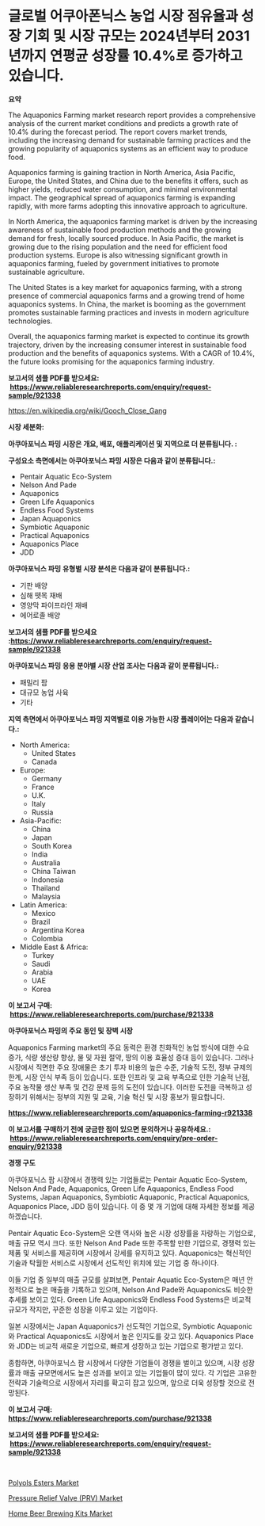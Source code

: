 <p><h1>글로벌 어쿠아폰닉스 농업 시장 점유율과 성장 기회 및 시장 규모는 2024년부터 2031년까지 연평균 성장률 10.4%로 증가하고 있습니다.</h1></p><p><strong>요약</strong></p>
<p><p>The Aquaponics Farming market research report provides a comprehensive analysis of the current market conditions and predicts a growth rate of 10.4% during the forecast period. The report covers market trends, including the increasing demand for sustainable farming practices and the growing popularity of aquaponics systems as an efficient way to produce food.</p><p>Aquaponics farming is gaining traction in North America, Asia Pacific, Europe, the United States, and China due to the benefits it offers, such as higher yields, reduced water consumption, and minimal environmental impact. The geographical spread of aquaponics farming is expanding rapidly, with more farms adopting this innovative approach to agriculture.</p><p>In North America, the aquaponics farming market is driven by the increasing awareness of sustainable food production methods and the growing demand for fresh, locally sourced produce. In Asia Pacific, the market is growing due to the rising population and the need for efficient food production systems. Europe is also witnessing significant growth in aquaponics farming, fueled by government initiatives to promote sustainable agriculture.</p><p>The United States is a key market for aquaponics farming, with a strong presence of commercial aquaponics farms and a growing trend of home aquaponics systems. In China, the market is booming as the government promotes sustainable farming practices and invests in modern agriculture technologies.</p><p>Overall, the aquaponics farming market is expected to continue its growth trajectory, driven by the increasing consumer interest in sustainable food production and the benefits of aquaponics systems. With a CAGR of 10.4%, the future looks promising for the aquaponics farming industry.</p></p>
<p><strong>보고서의 샘플 PDF를 받으세요: &nbsp;<a href="https://www.reliableresearchreports.com/enquiry/request-sample/921338">https://www.reliableresearchreports.com/enquiry/request-sample/921338</a></strong></p>
<p><a href="https://en.wikipedia.org/wiki/Gooch_Close_Gang">https://en.wikipedia.org/wiki/Gooch_Close_Gang</a></p>
<p><strong>시장 세분화:</strong></p>
<p><strong> 아쿠아포닉스 파밍 시장은 개요, 배포, 애플리케이션 및 지역으로 더 분류됩니다. :</strong></p>
<p><strong>구성요소 측면에서는 아쿠아포닉스 파밍 시장은 다음과 같이 분류됩니다.:</strong></p>
<p><ul><li>Pentair Aquatic Eco-System</li><li>Nelson And Pade</li><li>Aquaponics</li><li>Green Life Aquaponics</li><li>Endless Food Systems</li><li>Japan Aquaponics</li><li>Symbiotic Aquaponic</li><li>Practical Aquaponics</li><li>Aquaponics Place</li><li>JDD</li></ul></p>
<p><strong> 아쿠아포닉스 파밍 유형별 시장 분석은 다음과 같이 분류됩니다.:</strong></p>
<p><ul><li>기판 배양</li><li>심해 뗏목 재배</li><li>영양막 파이프라인 재배</li><li>에어로졸 배양</li></ul></p>
<p><strong>보고서의 샘플 PDF를 받으세요 :<a href="https://www.reliableresearchreports.com/enquiry/request-sample/921338">https://www.reliableresearchreports.com/enquiry/request-sample/921338</a></strong></p>
<p><strong> 아쿠아포닉스 파밍 응용 분야별 시장 산업 조사는 다음과 같이 분류됩니다.:</strong></p>
<p><ul><li>패밀리 팜</li><li>대규모 농업 사육</li><li>기타</li></ul></p>
<p><strong>지역 측면에서 아쿠아포닉스 파밍 지역별로 이용 가능한 시장 플레이어는 다음과 같습니다.:</strong></p>
<p><ul>
    <li>
        North America:
        <ul>
            <li>United States</li>
            <li>Canada</li>
        </ul>
    </li>
    <li>
        Europe:
        <ul>
            <li>Germany</li>
            <li>France</li>
            <li>U.K.</li>
            <li>Italy</li>
            <li>Russia</li>
        </ul>
    </li>
    <li>
        Asia-Pacific:
        <ul>
            <li>China</li>
            <li>Japan</li>
            <li>South Korea</li>
            <li>India</li>
            <li>Australia</li>
            <li>China Taiwan</li>
            <li>Indonesia</li>
            <li>Thailand</li>
            <li>Malaysia</li>
        </ul>
    </li>
    <li>
        Latin America:
        <ul>
            <li>Mexico</li>
            <li>Brazil</li>
            <li>Argentina Korea</li>
            <li>Colombia</li>
        </ul>
    </li>
    <li>
        Middle East & Africa:
        <ul>
            <li>Turkey</li>
            <li>Saudi</li>
            <li>Arabia</li>
            <li>UAE</li>
            <li>Korea</li>
        </ul>
    </li>
    </ul></p>
<p><strong>이 보고서 구매: &nbsp;<a href="https://www.reliableresearchreports.com/purchase/921338">https://www.reliableresearchreports.com/purchase/921338</a></strong></p>
<p><strong>아쿠아포닉스 파밍의 주요 동인 및 장벽 시장</strong></p>
<p><p>Aquaponics Farming market의 주요 동력은 환경 친화적인 농업 방식에 대한 수요 증가, 식량 생산량 향상, 물 및 자원 절약, 땅의 이용 효율성 증대 등이 있습니다. 그러나 시장에서 직면한 주요 장애물은 초기 투자 비용의 높은 수준, 기술적 도전, 정부 규제의 한계, 시장 인식 부족 등이 있습니다. 또한 인프라 및 교육 부족으로 인한 기술적 난점, 주요 농작물 생산 부족 및 건강 문제 등의 도전이 있습니다. 이러한 도전을 극복하고 성장하기 위해서는 정부의 지원 및 교육, 기술 혁신 및 시장 홍보가 필요합니다.</p></p>
<p><strong><a href="https://www.reliableresearchreports.com/aquaponics-farming-r921338">https://www.reliableresearchreports.com/aquaponics-farming-r921338</a></strong></p>
<p><strong>이 보고서를 구매하기 전에 궁금한 점이 있으면 문의하거나 공유하세요.: &nbsp;<a href="https://www.reliableresearchreports.com/enquiry/pre-order-enquiry/921338">https://www.reliableresearchreports.com/enquiry/pre-order-enquiry/921338</a></strong></p>
<p><strong>경쟁 구도</strong></p>
<p><p>아쿠아포닉스 팜 시장에서 경쟁력 있는 기업들로는 Pentair Aquatic Eco-System, Nelson And Pade, Aquaponics, Green Life Aquaponics, Endless Food Systems, Japan Aquaponics, Symbiotic Aquaponic, Practical Aquaponics, Aquaponics Place, JDD 등이 있습니다. 이 중 몇 개 기업에 대해 자세한 정보를 제공하겠습니다.</p><p>Pentair Aquatic Eco-System은 오랜 역사와 높은 시장 성장률을 자랑하는 기업으로, 매출 규모 역시 크다. 또한 Nelson And Pade 또한 주목할 만한 기업으로, 경쟁력 있는 제품 및 서비스를 제공하며 시장에서 강세를 유지하고 있다. Aquaponics는 혁신적인 기술과 탁월한 서비스로 시장에서 선도적인 위치에 있는 기업 중 하나이다.</p><p>이들 기업 중 일부의 매출 규모를 살펴보면, Pentair Aquatic Eco-System은 매년 안정적으로 높은 매출을 기록하고 있으며, Nelson And Pade와 Aquaponics도 비슷한 추세를 보이고 있다. Green Life Aquaponics와 Endless Food Systems은 비교적 규모가 작지만, 꾸준한 성장을 이루고 있는 기업이다.</p><p>일본 시장에서는 Japan Aquaponics가 선도적인 기업으로, Symbiotic Aquaponic와 Practical Aquaponics도 시장에서 높은 인지도를 갖고 있다. Aquaponics Place와 JDD는 비교적 새로운 기업으로, 빠르게 성장하고 있는 기업으로 평가받고 있다.</p><p>종합하면, 아쿠아포닉스 팜 시장에서 다양한 기업들이 경쟁을 벌이고 있으며, 시장 성장률과 매출 규모면에서도 높은 성과를 보이고 있는 기업들이 많이 있다. 각 기업은 고유한 전략과 기술력으로 시장에서 자리를 확고히 잡고 있으며, 앞으로 더욱 성장할 것으로 전망된다.</p></p>
<p><strong>이 보고서 구매: &nbsp; <a href="https://www.reliableresearchreports.com/purchase/921338">https://www.reliableresearchreports.com/purchase/921338</a></strong></p>
<p><strong>보고서의 샘플 PDF를 받으세요: &nbsp;<a href="https://www.reliableresearchreports.com/enquiry/request-sample/921338">https://www.reliableresearchreports.com/enquiry/request-sample/921338</a></strong><strong></strong></p>
<p>&nbsp;</p>
<p><p><a href="https://github.com/goldilocks06/Market-Research-Report-List-1/blob/main/polyols-esters-market.md">Polyols Esters Market</a></p><p><a href="https://github.com/thomasBaker655/Market-Research-Report-List-1/blob/main/pressure-relief-valve-prv-market.md">Pressure Relief Valve (PRV) Market</a></p><p><a href="https://github.com/JewelMohr52/Market-Research-Report-List-1/blob/main/home-beer-brewing-kits-market.md">Home Beer Brewing Kits Market</a></p></p>